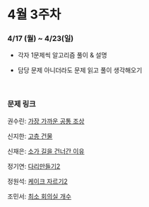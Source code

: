 # 4월 3주차

### 4/17 (월) ~ 4/23(일)

- 각자 1문제씩 알고리즘 풀이 & 설명

- 담당 문제 아니더라도 문제 읽고 풀이 생각해오기
  
  <br>

### 문제 링크

권수린: [가장 가까운 공통 조상](https://www.acmicpc.net/problem/3584)

신지한: [고층 건물](https://www.acmicpc.net/problem/1027)

신재은: [소가 길을 건너간 이유](https://www.acmicpc.net/problem/14466)

정기연: [다리만들기2](https://www.acmicpc.net/problem/17472)

정원석: [케이크 자르기2](https://www.acmicpc.net/problem/10714)

조민서: [최소 회의실 개수](https://www.acmicpc.net/problem/19598)
